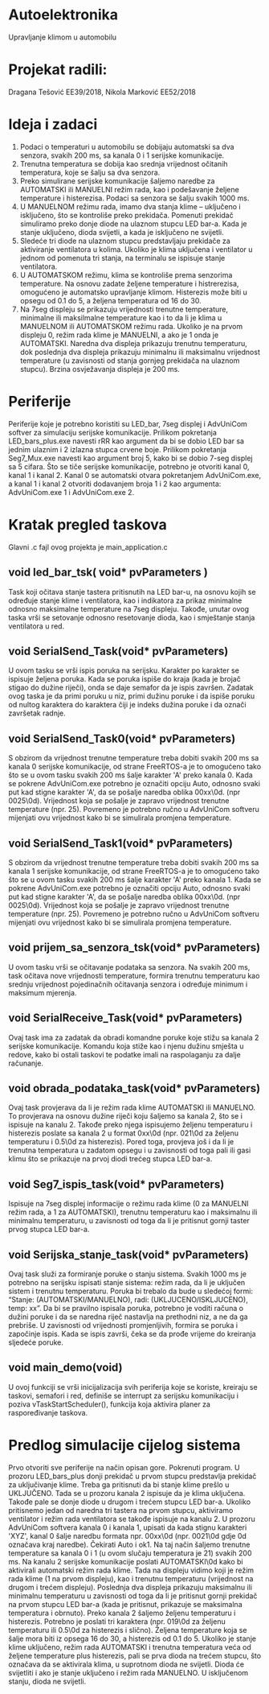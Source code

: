 # Autoelektronika
Upravljanje klimom u automobilu 

# Projekat radili:
  Dragana Tešović EE39/2018, 
  Nikola Marković EE52/2018

# Ideja i zadaci
1.	Podaci o temperaturi u automobilu se dobijaju automatski sa dva senzora, svakih 200 ms, sa kanala 0 i 1 serijske komunikacije. 
2.	Trenutna temperatura se dobija kao srednja vrijednost očitanih temperatura, koje se šalju sa dva senzora.
3.	Preko simulirane serijske komunikacije šaljemo naredbe za AUTOMATSKI ili MANUELNI režim rada, kao i podešavanje željene temperature i histerezisa. Podaci sa senzora se šalju svakih 1000 ms.
4.	U MANUELNOM režimu rada, imamo dva stanja klime – uključeno i isključeno, što se kontroliše preko prekidača. Pomenuti prekidač simuliramo preko donje diode na ulaznom stupcu LED bar-a. Kada je stanje uključeno, dioda svijetli, a kada je isključeno ne svijetli. 
5.	Sledeće tri diode na ulaznom stupcu predstavljaju prekidače za aktiviranje ventilatora u kolima. Ukoliko je klima uključena i ventilator u jednom od pomenuta tri stanja, na terminalu se ispisuje stanje ventilatora. 
6.	U AUTOMATSKOM režimu, klima se kontroliše prema senzorima temperature. Na osnovu zadate željene temperature i histrerezisa, omogućeno je automatsko upravljanje klimom. Histerezis može biti u opsegu od 0.1 do 5, a željena temperatura od 16 do 30. 
7.	Na 7seg displeju se prikazuju vrijednosti trenutne temperature, minimalne ili maksilmalne temperature kao i to da li je klima u MANUELNOM ili AUTOMATSKOM režimu rada. Ukoliko je na prvom displeju 0, režim rada klime je MANUELNI, a ako je 1 onda je AUTOMATSKI. Naredna dva displeja prikazuju trenutnu temperaturu, dok poslednja dva displeja prikazuju minimalnu ili maksimalnu vrijednost temperature (u zavisnosti od stanja gornjeg prekidača na ulaznom stupcu). Brzina osvježavanja displeja je 200 ms.

# Periferije
Periferije koje je potrebno koristiti su LED_bar, 7seg displej i AdvUniCom softver za simulaciju serijske komunikacije. Prilikom pokretanja LED_bars_plus.exe navesti rRR kao argument da bi se dobio LED bar sa jednim ulaznim i 2 izlazna stupca crvene boje. Prilikom pokretanja Seg7_Mux.exe navesti kao argument broj 5, kako bi se dobio 7-seg displej sa 5 cifara. Što se tiče serijske komunikacije, potrebno je otvoriti kanal 0, kanal 1 i kanal 2. Kanal 0 se automatski otvara pokretanjem AdvUniCom.exe, a kanal 1 i kanal 2 otvoriti dodavanjem broja 1 i 2 kao argumenta: AdvUniCom.exe 1 i AdvUniCom.exe 2.

# Kratak pregled taskova
Glavni .c fajl ovog projekta je main_application.c

## void led_bar_tsk( void* pvParameters )
Task koji očitava stanje tastera pritisnutih na LED bar-u, na osnovu kojih se određuje stanje klime i ventilatora, kao i indikatora za prikaz minimalne odnosno maksimalne temperature na 7seg displeju. Takođe, unutar ovog taska vrši se setovanje odnosno resetovanje dioda, kao i smještanje stanja ventilatora u red. 

## void SerialSend_Task(void* pvParameters)
U ovom tasku se vrši ispis poruka na serijsku. Karakter po karakter se ispisuje željena poruka. Kada se poruka ispiše do kraja (kada je brojač stigao do dužine riječi), onda se daje semafor da je ispis završen. Zadatak ovog taska je da primi poruku u niz, primi dužinu poruke i da ispiše poruku od nultog karaktera do karaktera čiji je indeks dužina poruke i da označi završetak radnje.

## void SerialSend_Task0(void* pvParameters)
S obzirom da vrijednost trenutne temperature treba dobiti svakih 200 ms sa kanala 0 serijske komunikacije, od strane FreeRTOS-a je to omogućeno tako što se u ovom tasku svakih 200 ms šalje karakter 'A' preko kanala 0. Kada se pokrene AdvUniCom.exe potrebno je označiti opciju Auto, odnosno svaki put kad stigne karakter 'A', da se pošalje naredba oblika 00xx\0d. (npr 0025\0d). Vrijednost koja se pošalje je zapravo vrijednost trenutne temperature (npr. 25). Povremeno je potrebno ručno u AdvUniCom softveru mijenjati ovu vrijednost kako bi se simulirala promjena temperature.

## void SerialSend_Task1(void* pvParameters)
S obzirom da vrijednost trenutne temperature treba dobiti svakih 200 ms sa kanala 1 serijske komunikacije, od strane FreeRTOS-a je to omogućeno tako što se u ovom tasku svakih 200 ms šalje karakter 'A' preko kanala 1. Kada se pokrene AdvUniCom.exe potrebno je označiti opciju Auto, odnosno svaki put kad stigne karakter 'A', da se pošalje naredba oblika 00xx\0d. (npr 0025\0d). Vrijednost koja se pošalje je zapravo vrijednost trenutne temperature (npr. 25). Povremeno je potrebno ručno u AdvUniCom softveru mijenjati ovu vrijednost kako bi se simulirala promjena temperature.

## void prijem_sa_senzora_tsk(void* pvParameters)
U ovom tasku vrši se očitavanje podataka sa senzora. Na svakih 200 ms, task očitava nove vrijednosti temperature, formira trenutnu temperaturu kao srednju vrijednost pojedinačnih očitavanja senzora i određuje minimum i maksimum mjerenja.

## void SerialReceive_Task(void* pvParameters)
Ovaj task ima za zadatak da obradi komandne poruke koje stižu sa kanala 2 serijske komunikacije. Komandu koja stiže kao i njenu dužinu smješta u redove, kako bi ostali taskovi te podatke imali na raspolaganju za dalje računanje. 

## void obrada_podataka_task(void* pvParameters) 
Ovaj task provjerava da li je režim rada klime AUTOMATSKI ili MANUELNO. To provjerava na osnovu dužine riječi koju šaljemo sa kanala 2, što se i ispisuje na kanalu 2. Takođe preko njega ispisujemo željenu temperaturu i histerezis poslate sa kanala 2 u format 0xx\0d (npr. 021\0d za željenu temperaturu i 0.5\0d za histerezis). Pored toga, provjeva još i da li je trenutna temperatura u zadatom opsegu i u zavisnosti od toga pali ili gasi klimu što se prikazuje na prvoj diodi trećeg stupca LED bar-a.

## void Seg7_ispis_task(void* pvParameters)
Ispisuje na 7seg displej informacije o režimu rada klime (0 za MANUELNI režim rada, a 1 za AUTOMATSKI), trenutnu temperaturu kao i maksimalnu ili minimalnu temperaturu, u zavisnosti od toga da li je pritisnut gornji taster prvog stupca LED bar-a. 

## void Serijska_stanje_task(void* pvParameters)
Ovaj task služi za formiranje poruke o stanju sistema. Svakih 1000 ms je potrebno na serijsku ispisati stanje sistema: režim rada, da li je uključen sistem i trenutnu temperaturu. Poruka bi trebalo da bude u sledećoj formi: “Stanje: (AUTOMATSKI/MANUELNO), radi: (UKLJUCENO/ISKLJUCENO), temp: xx”. Da bi se pravilno ispisala poruka, potrebno je voditi računa o dužini poruke i da se naredna riječ nastavlja na prethodni niz, a ne da ga prebriše. U zavisnosti od vrijednosti promjenljivih, formira se poruka i započinje ispis. Kada se ispis završi, čeka se da prođe vrijeme do kreiranja sljedeće poruke.

## void main_demo(void)
U ovoj funkciji se vrši inicijalizacija svih periferija koje se koriste, kreiraju se taskovi, semafori i red, definiše se interrupt za serijsku komunikaciju i poziva
vTaskStartScheduler(), funkcija koja aktivira planer za raspoređivanje taskova.

# Predlog simulacije cijelog sistema

Prvo otvoriti sve periferije na način opisan gore. Pokrenuti program. U prozoru LED_bars_plus donji prekidač u prvom stupcu predstavlja prekidač za uključivanje klime. Treba ga pritisnuti da bi stanje klime prešlo u UKLJUČENO. Tada se u prozoru kanala 2 ispisuje da je klima uključena. Takođe pale se donje diode u drugom i trećem stupcu LED bar-a. Ukoliko pritisnemo jedan od naredna tri tastera na prvom stupcu, aktiviramo ventilator i režim rada ventilatora se takođe ispisuje na kanalu 2. U prozoru AdvUniCom softvera kanala 0 i kanala 1, upisati da kada stignu karakteri 'XYZ', kanal 0 šalje naredbu formata npr. 00xx\0d (npr. 0021\0d gdje 0d označava kraj naredbe). Čekirati Auto i ok1. Na taj način šaljemo trenutne temperature sa kanala 0 i 1 (u ovom slučaju temperatura je 21) svakih 200 ms. Na kanalu 2 serijske komunikacije poslati AUTOMATSKI\0d kako bi aktivirali automatski režim rada klime. Tada na displeju vidimo koji je režim rada klime (1 na prvom displeju), kao i trenutnu temperaturu (vrijednost na drugom i trećem displeju). Poslednja dva displeja prikazuju maksimalnu ili minimalnu temperaturu u zavisnosti od toga da li je pritisnut gornji prekidač na prvom stupcu LED bar-a (kada je pritisnut, prikazuje se maksimalna temperatura i obrnuto). Preko kanala 2 šaljemo željenu temperaturu i histerezis. Potrebno je poslati tri karaktera (npr. 019\0d za željenu temperaturu ili 0.5\0d za histerezis i slično). Željena temperature koja se šalje mora biti iz opsega 16 do 30, a histerezis od 0.1 do 5. Ukoliko je stanje klime uključeno, režim rada AUTOMATSKI i trenutna temperatura veća od željene temperature plus histerezis, pali se prva dioda na trećem stupcu, što označava da se aktivirala klima, u suprotnom dioda ne svijetli. Dioda će svijetliti i ako je stanje uključeno i režim rada MANUELNO. U isključenom stanju, dioda ne svijetli.
